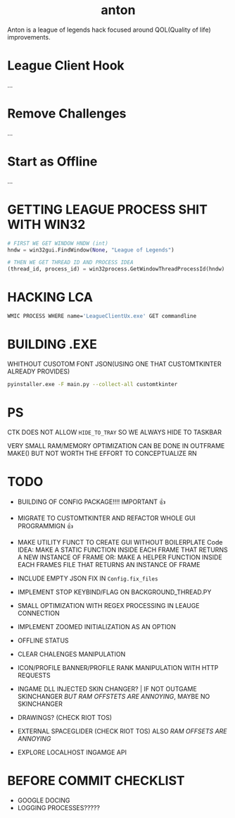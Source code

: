 <div align="center">
	
# anton
	
</div>
Anton is a league of legends hack focused around QOL(Quality of life) improvements.

# League Client Hook
...

# Remove Challenges
...

# Start as Offline
...


# GETTING LEAGUE PROCESS SHIT WITH WIN32
```python
# FIRST WE GET WINDOW HNDW (int)
hndw = win32gui.FindWindow(None, "League of Legends")

# THEN WE GET THREAD ID AND PROCESS IDEA
(thread_id, process_id) = win32process.GetWindowThreadProcessId(hndw)
```

# HACKING LCA
```bash
WMIC PROCESS WHERE name='LeagueClientUx.exe' GET commandline
```

# BUILDING .EXE

WHITHOUT CUSOTOM FONT JSON(USING ONE THAT CUSTOMTKINTER ALREADY PROVIDES)
```bash
pyinstaller.exe -F main.py --collect-all customtkinter
```

# PS
CTK DOES NOT ALLOW `HIDE_TO_TRAY` SO WE ALWAYS HIDE TO TASKBAR

VERY SMALL RAM/MEMORY OPTIMIZATION CAN BE DONE IN OUTFRAME MAKE() BUT NOT WORTH
THE EFFORT TO CONCEPTUALIZE RN

# TODO
- BUILDING OF CONFIG PACKAGE!!!! IMPORTANT 👍

- MIGRATE TO CUSTOMTKINTER AND REFACTOR WHOLE GUI PROGRAMMIGN 👍

- MAKE UTILITY FUNCT TO CREATE GUI WITHOUT BOILERPLATE Code 
IDEA: MAKE A STATIC FUNCTION INSIDE EACH FRAME THAT RETURNS A NEW INSTANCE OF FRAME
OR: MAKE A HELPER FUNCTION INSIDE EACH FRAMES FILE THAT RETURNS AN INSTANCE OF FRAME

- INCLUDE EMPTY JSON FIX IN `Config.fix_files`

- IMPLEMENT STOP KEYBIND/FLAG ON BACKGROUND_THREAD.PY

- SMALL OPTIMIZATION WITH REGEX PROCESSING IN LEAUGE CONNECTION

- IMPLEMENT ZOOMED INITIALIZATION AS AN OPTION

- OFFLINE STATUS

- CLEAR CHALENGES MANIPULATION

- ICON/PROFILE BANNER/PROFILE RANK MANIPULATION WITH HTTP REQUESTS

- INGAME DLL INJECTED SKIN CHANGER? | IF NOT OUTGAME SKINCHANGER *BUT RAM OFFSTETS ARE ANNOYING*, MAYBE NO SKINCHANGER

- DRAWINGS? (CHECK RIOT TOS)

- EXTERNAL SPACEGLIDER (CHECK RIOT TOS) ALSO *RAM OFFSETS ARE ANNOYING*

- EXPLORE LOCALHOST INGAMGE API

# BEFORE COMMIT CHECKLIST
- GOOGLE DOCING
- LOGGING PROCESSES?????
